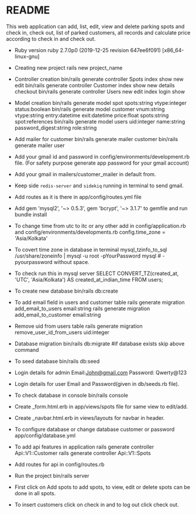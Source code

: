 # README

This web application can add, list, edit, view and delete parking spots and check in, check out, list of parked customers,
all records and calculate price according to check in and check out.


* Ruby version
    ruby 2.7.0p0 (2019-12-25 revision 647ee6f091) [x86_64-linux-gnu]

* Creating new project
    rails new project_name

* Controller creation
    bin/rails generate controller Spots index show new edit
    bin/rails generate controller Customer index show new details checkout
    bin/rails generate controller Users new edit index login show

* Model creation
    bin/rails generate model spot spots:string vtype:integer status:boolean
    bin/rails generate model customer vnum:string vtype:string entry:datetime exit:datetime price:float spots:string spot:references
    bin/rails generate model users uid:integer name:string password_digest:string role:string
    
* Add mailer for customer
    bin/rails generate mailer customer
    bin/rails generate mailer user

* Add your gmail id and password in config/environments/development.rb file. (For safety purpose generate app password for your gmail account)

* Add your gmail in mailers/customer_mailer in default from.

* Keep side `redis-server` and `sidekiq` running in terminal to send gmail.

* Add routes as it is there in app/config/routes.yml file

* Add gem 'mysql2', '~> 0.5.3', gem 'bcrypt', '~> 3.1.7' to gemfile and run
    bundle install

* To change time from utc to itc or any other add in config/application.rb and config/environments/developments.rb
    config.time_zone = 'Asia/Kolkata'

* To covert time zone in database in terminal
    mysql_tzinfo_to_sql /usr/share/zoneinfo | mysql -u root -pYourPassword mysql # -pyourpassword without space.

* To check run this in mysql server
    SELECT CONVERT_TZ(created_at, 'UTC', 'Asia/Kolkata') AS created_at_indian_time FROM users;

* To create new database
    bin/rails db:create

* To add email field in users and customer table
    rails generate migration add_email_to_users email:string
    rails generate migration add_email_to_customer email:string

* Remove uid from users table
    rails generate migration remove_user_id_from_users uid:integer

* Database migration
    bin/rails db:migrate #if database exists skip above command

* To seed database
    bin/rails db:seed

* Login details for admin Email:John@gmail.com Password: Qwerty@123

* Login details for user Email and Password(given in db/seeds.rb file).

* To check database in console
    bin/rails console

* Create _form.html.erb in app/views/spots file for same view to edit/add.

* Create _navbar.html.erb in views/layouts for navbar in header.

* To configure database or change database customer or password app/config/database.yml

* To add api features in application
    rails generate controller Api::V1::Customer
    rails generate controller Api::V1::Spots

* Add routes for api in config/routes.rb

* Run the project
    bin/rails server

* First click on Add spots to add spots, to view, edit or delete spots can be done in all spots.

* To insert customers click on check in and to log out click check out. 
